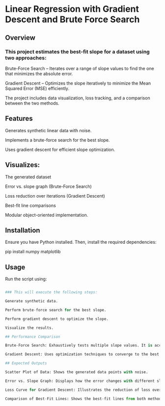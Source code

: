 <h1>Linear Regression with Gradient Descent and Brute Force Search</h1> 

## Overview

### This project estimates the best-fit slope for a dataset using two approaches:

Brute-Force Search – Iterates over a range of slope values to find the one that minimizes the absolute error.

Gradient Descent – Optimizes the slope iteratively to minimize the Mean Squared Error (MSE) efficiently.

The project includes data visualization, loss tracking, and a comparison between the two methods.

## Features

Generates synthetic linear data with noise.

Implements a brute-force search for the best slope.

Uses gradient descent for efficient slope optimization.

## Visualizes:

The generated dataset

Error vs. slope graph (Brute-Force Search)

Loss reduction over iterations (Gradient Descent)

Best-fit line comparisons

Modular object-oriented implementation.

## Installation

Ensure you have Python installed. Then, install the required dependencies:

pip install numpy matplotlib

## Usage

Run the script using:

```python linear_regression.py

### This will execute the following steps:

Generate synthetic data.

Perform brute-force search for the best slope.

Perform gradient descent to optimize the slope.

Visualize the results.

## Performance Comparison

Brute-Force Search: Exhaustively tests multiple slope values. It is accurate but slow for large datasets.

Gradient Descent: Uses optimization techniques to converge to the best slope efficiently, making it much faster.

## Expected Outputs

Scatter Plot of Data: Shows the generated data points with noise.

Error vs. Slope Graph: Displays how the error changes with different slope values in brute-force search.

Loss Curve for Gradient Descent: Illustrates the reduction of loss over iterations.

Comparison of Best-Fit Lines: Shows the best-fit lines from both methods.
